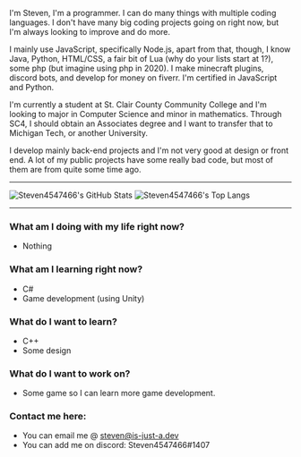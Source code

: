 

I'm Steven, I'm a programmer. I can do many things with multiple coding languages. I don't have many big coding projects going on right now, but I'm always looking to improve and do more.

I mainly use JavaScript, specifically Node.js, apart from that, though, I know Java, Python, HTML/CSS, a fair bit of Lua (why do your lists start at 1?), some php (but imagine using php in 2020). I make minecraft plugins, discord bots, and develop for money on fiverr. I'm certified in JavaScript and Python.

I'm currently a student at St. Clair County Community College and I'm looking to major in Computer Science and minor in mathematics. Through SC4, I should obtain an Associates degree and I want to transfer that to Michigan Tech, or another University.

I develop mainly back-end projects and I'm not very good at design or front end. A lot of my public projects have some really bad code, but most of them are from quite some time ago.

---

<img alt="Steven4547466's GitHub Stats" src="https://github-readme-stats.vercel.app/api?username=steven4547466&show_icons=true&theme=radical">

<img alt="Steven4547466's Top Langs" src="https://github-readme-stats.vercel.app/api/top-langs/?username=steven4547466&theme=radical&layout=compact">

---

### What am I doing with my life right now?

- Nothing

### What am I learning right now?

- C#
- Game development (using Unity)

### What do I want to learn?

- C++
- Some design
 
### What do I want to work on?

- Some game so I can learn more game development.

### Contact me here:

- You can email me @ steven@is-just-a.dev
- You can add me on discord: Steven4547466#1407

